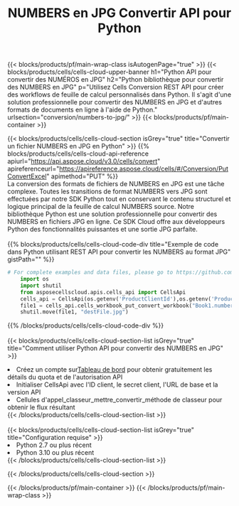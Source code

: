 ﻿---
title:  NUMBERS en JPG Convertir API pour Python
description:  Utilisation du SDK Cloud Aspose.Cells pour Python pour convertir le fichier au format NUMBERS en fichier au format JPG.
url: /fr/python/conversion/numbers-to-jpg/
---
{{< blocks/products/pf/main-wrap-class isAutogenPage="true" >}}
{{< blocks/products/cells/cells-cloud-upper-banner h1="Python API pour convertir des NUMÉROS en JPG" h2="Python bibliothèque pour convertir des NUMBERS en JPG" p="Utilisez Cells Conversion REST API pour créer des workflows de feuille de calcul personnalisés dans Python. Il s\'agit d\'une solution professionnelle pour convertir des NUMBERS en JPG et d\'autres formats de documents en ligne à l\'aide de Python." urlsection="conversion/numbers-to-jpg/" >}}
{{< blocks/products/pf/main-container >}}

{{< blocks/products/cells/cells-cloud-section isGrey="true" title="Convertir un fichier NUMBERS en JPG en Python" >}}
{{% blocks/products/cells/cells-cloud-api-reference apiurl="https://api.aspose.cloud/v3.0/cells/convert" apireferenceurl="https://apireference.aspose.cloud/cells/#/Conversion/PutConvertExcel" apimethod="PUT" %}}
<br/>
La conversion des formats de fichiers de NUMBERS en JPG est une tâche complexe. Toutes les transitions de format NUMBERS vers JPG sont effectuées par notre SDK Python tout en conservant le contenu structurel et logique principal de la feuille de calcul NUMBERS source. Notre bibliothèque Python est une solution professionnelle pour convertir des NUMBERS en fichiers JPG en ligne. Ce SDK Cloud offre aux développeurs Python des fonctionnalités puissantes et une sortie JPG parfaite.
<br/>
<br/>
{{% blocks/products/cells/cells-cloud-code-div title="Exemple de code dans Python utilisant REST API pour convertir les NUMBERS au format JPG" gistPath="" %}}
 
```python
# For complete examples and data files, please go to https://github.com/aspose-cells-cloud/aspose-cells-cloud-python/
    import os
    import shutil
    from asposecellscloud.apis.cells_api import CellsApi
    cells_api = CellsApi(os.getenv('ProductClientId'),os.getenv('ProductClientSecret'))
    file1 = cells_api.cells_workbook_put_convert_workbook("Book1.numbers",format="jpg")
    shutil.move(file1, "destFile.jpg")     
```
 
{{% /blocks/products/cells/cells-cloud-code-div %}}
<br/>
<br/>
{{< blocks/products/cells/cells-cloud-section-list isGrey="true" title="Comment utiliser Python API pour convertir des NUMBERS en JPG" >}}
<li> Créez un compte sur<a href="https://dashboard.aspose.cloud/">Tableau de bord</a> pour obtenir gratuitement les détails du quota et de l'autorisation API</li>
<li>Initialiser CellsApi avec l'ID client, le secret client, l'URL de base et la version API</li>
<li>Cellules d'appel_classeur_mettre_convertir_méthode de classeur pour obtenir le flux résultant</li>
{{< /blocks/products/cells/cells-cloud-section-list >}}
<br/>
<br/>
{{< blocks/products/cells/cells-cloud-section-list isGrey="true" title="Configuration requise" >}}
<li>Python 2.7 ou plus récent</li>
<li>Python 3.10 ou plus récent</li>
{{< /blocks/products/cells/cells-cloud-section-list >}}

{{< /blocks/products/cells/cells-cloud-section >}}

{{< /blocks/products/pf/main-container >}}
{{< /blocks/products/pf/main-wrap-class >}}
